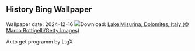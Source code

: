 ## History Bing Wallpaper
Wallpaper date: 2024-12-16
![](https://www.bing.com/th?id=OHR.MisurinaLake_EN-CA3296922212_UHD.jpg&w=1000)Download: [Lake Misurina, Dolomites, Italy (© Marco Bottigelli/Getty Images)](https://www.bing.com/th?id=OHR.MisurinaLake_EN-CA3296922212_UHD.jpg)

Auto get programm by LtgX
